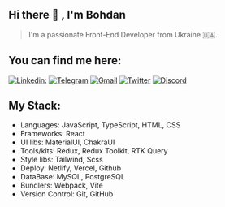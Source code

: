 ##  Hi there 👋 , I'm Bohdan

>I'm a passionate Front-End Developer from Ukraine 🇺🇦.

## You can find me here:    

[![Linkedin: ](https://img.shields.io/badge/-LinkedIn-black?style=flat-square&logo=Linkedin&logoColor=white&link=https://www.linkedin.com/in/bogdanfrontenddev/)](https://www.linkedin.com/in/bogdanfrontenddev/)
[![Telegram](https://img.shields.io/badge/-telegram-red?color=black&logo=telegram&logoColor=blue)](https://t.me/thomasnoire)
[![Gmail](https://img.shields.io/badge/Gmail-EA4335?color=black&logo=gmail&logoColor=white)](https://mail.google.com/mail/u/2/#inbox)
[![Twitter](https://img.shields.io/badge/Twitter-000000?style=flat&logo=x&logoColor=white)](https://x.com/crypt0_bogdan)
[![Discord](https://img.shields.io/badge/Discord-5865F2?color=black&logo=discord&logoColor=white)](https://discordapp.com/users/438027630420426767/)


## My Stack:

- Languages: JavaScript, TypeScript, HTML, CSS
- Frameworks: React
- UI libs: MaterialUI, ChakraUI
- Tools/kits: Redux, Redux Toolkit, RTK Query
- Style libs: Tailwind, Scss
- Deploy: Netlify, Vercel, Github
- DataBase: MySQL, PostgreSQL
- Bundlers: Webpack, Vite
- Version Control: Git, GitHub


